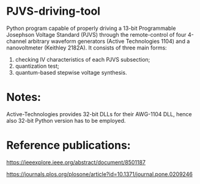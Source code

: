 # PJVS-driving-tool
Python program capable of properly driving a 13-bit Programmable Josephson Voltage Standard (PJVS) through the remote-control of four 4-channel arbitrary waveform generators (Active Technologies 1104) and a nanovoltmeter (Keithley 2182A).
It consists of three main forms:
1) checking IV characteristics of each PJVS subsection;
2) quantization test; 
3) quantum-based stepwise voltage synthesis.

# Notes:
Active-Technologies provides 32-bit DLLs for their AWG-1104 DLL, hence also 32-bit Python version has to be employed.

# Reference publications:

https://ieeexplore.ieee.org/abstract/document/8501187

https://journals.plos.org/plosone/article?id=10.1371/journal.pone.0209246

